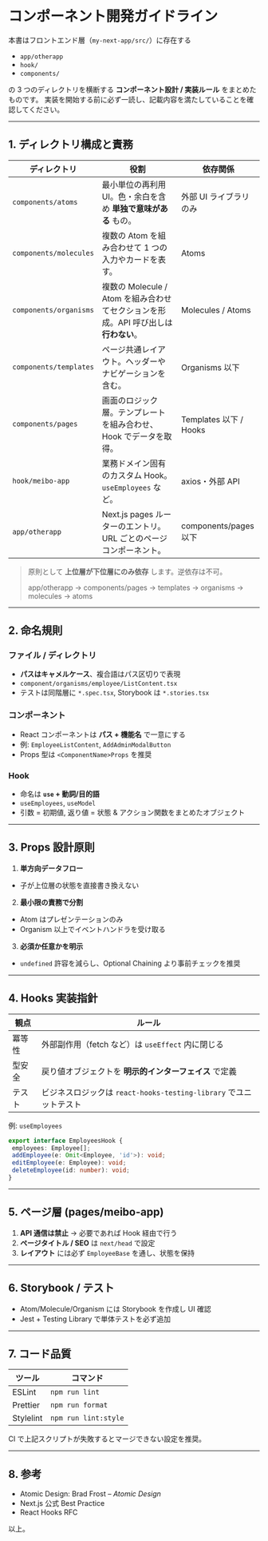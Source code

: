 # コンポーネント開発ガイドライン

本書はフロントエンド層（`my-next-app/src/`）に存在する

* `app/otherapp`
* `hook/`
* `components/`

の 3 つのディレクトリを横断する **コンポーネント設計 / 実装ルール** をまとめたものです。
実装を開始する前に必ず一読し、記載内容を満たしていることを確認してください。

---

## 1. ディレクトリ構成と責務

| ディレクトリ | 役割 | 依存関係 |
|--------------|------|-----------|
| `components/atoms`      | 最小単位の再利用 UI。色・余白を含め **単独で意味がある** もの。 | 外部 UI ライブラリのみ |
| `components/molecules`  | 複数の Atom を組み合わせて 1 つの入力やカードを表す。 | Atoms |
| `components/organisms`  | 複数の Molecule / Atom を組み合わせてセクションを形成。API 呼び出しは **行わない**。 | Molecules / Atoms |
| `components/templates`  | ページ共通レイアウト。ヘッダーやナビゲーションを含む。 | Organisms 以下 |
| `components/pages`      | 画面のロジック層。テンプレートを組み合わせ、Hook でデータを取得。 | Templates 以下 / Hooks |
| `hook/meibo-app`       | 業務ドメイン固有のカスタム Hook。`useEmployees` など。 | axios・外部 API |
| `app/otherapp`      | Next.js pages ルーターのエントリ。URL ごとのページコンポーネント。 | components/pages 以下 |

> 原則として **上位層が下位層にのみ依存** します。逆依存は不可。
>
> app/otherapp → components/pages → templates → organisms → molecules → atoms

---

## 2. 命名規則

### ファイル / ディレクトリ
- **パスはキャメルケース**、複合語はパス区切りで表現
 - `component/organisms/employee/ListContent.tsx`
- テストは同階層に `*.spec.tsx`, Storybook は `*.stories.tsx`

### コンポーネント
- React コンポーネントは **パス + 機能名** で一意にする
 - 例: `EmployeeListContent`, `AddAdminModalButton`
- Props 型は `<ComponentName>Props` を推奨

### Hook
- 命名は **`use` + 動詞/目的語**
 - `useEmployees`, `useModel`
- 引数 = 初期値, 返り値 = 状態 & アクション関数をまとめたオブジェクト

---

## 3. Props 設計原則

1. **単方向データフロー**
  - 子が上位層の状態を直接書き換えない
2. **最小限の責務で分割**
  - Atom はプレゼンテーションのみ
  - Organism 以上でイベントハンドラを受け取る
3. **必須か任意かを明示**
  - `undefined` 許容を減らし、Optional Chaining より事前チェックを推奨

---

## 4. Hooks 実装指針

| 観点 | ルール |
|------|--------|
| 冪等性 | 外部副作用（fetch など）は `useEffect` 内に閉じる |
| 型安全 | 戻り値オブジェクトを **明示的インターフェイス** で定義 |
| テスト | ビジネスロジックは `react-hooks-testing-library` でユニットテスト |

例: `useEmployees`
```ts
export interface EmployeesHook {
 employees: Employee[];
 addEmployee(e: Omit<Employee, 'id'>): void;
 editEmployee(e: Employee): void;
 deleteEmployee(id: number): void;
}
```

---

## 5. ページ層 (pages/meibo-app)

1. **API 通信は禁止** → 必要であれば Hook 経由で行う
2. **ページタイトル / SEO** は `next/head` で設定
3. **レイアウト** には必ず `EmployeeBase` を通し、状態を保持

---

## 6. Storybook / テスト

- Atom/Molecule/Organism には Storybook を作成し UI 確認
- Jest + Testing Library で単体テストを必ず追加

---

## 7. コード品質

| ツール | コマンド |
|--------|----------|
| ESLint | `npm run lint` |
| Prettier | `npm run format` |
| Stylelint | `npm run lint:style` |

CI で上記スクリプトが失敗するとマージできない設定を推奨。

---

## 8. 参考

- Atomic Design: Brad Frost – *Atomic Design*
- Next.js 公式 Best Practice
- React Hooks RFC

以上。
